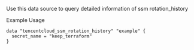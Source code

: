 Use this data source to query detailed information of ssm rotation_history

Example Usage

```hcl
data "tencentcloud_ssm_rotation_history" "example" {
  secret_name = "keep_terraform"
}
```
